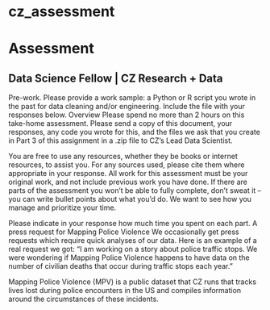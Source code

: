 # cz_assessment

# Assessment 
## Data Science Fellow | CZ Research + Data

Pre-work. Please provide a work sample: a Python or R script you wrote in the past for data cleaning and/or engineering. Include the file with your responses below.
Overview
Please spend no more than 2 hours on this take-home assessment. Please send a copy of this document, your responses, any code you wrote for this, and the files we ask that you create in Part 3 of this assignment in a .zip file to CZ’s Lead Data Scientist.

You are free to use any resources, whether they be books or internet resources, to assist you. For any sources used, please cite them where appropriate in your response. All work for this assessment must be your original work, and not include previous work you have done. If there are parts of the assessment you won’t be able to fully complete, don’t sweat it – you can write bullet points about what you’d do. We want to see how you manage and prioritize your time.

Please indicate in your response how much time you spent on each part.
A press request for Mapping Police Violence
We occasionally get press requests which require quick analyses of our data. Here is an example of a real request we got: “I am working on a story about police traffic stops. We were wondering if Mapping Police Violence happens to have data on the number of civilian deaths that occur during traffic stops each year.”

Mapping Police Violence (MPV) is a public dataset that CZ runs that tracks lives lost during police encounters in the US and compiles information around the circumstances of these incidents.
